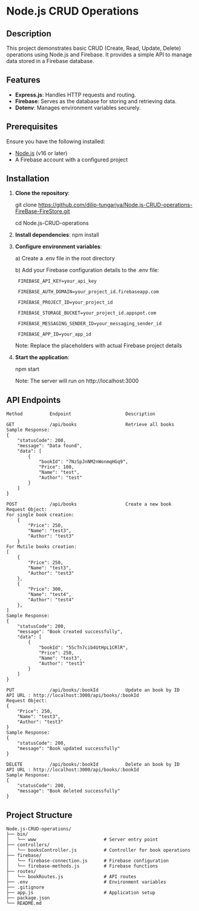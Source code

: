 # Node.js CRUD Operations

## Description

This project demonstrates basic CRUD (Create, Read, Update, Delete) operations using Node.js and Firebase. It provides a simple API to manage data stored in a Firebase database.

## Features

- **Express.js**: Handles HTTP requests and routing.
- **Firebase**: Serves as the database for storing and retrieving data.
- **Dotenv**: Manages environment variables securely.

## Prerequisites

Ensure you have the following installed:

- [Node.js](https://nodejs.org/) (v16 or later)
- A Firebase account with a configured project

## Installation

1. **Clone the repository**:

   git clone https://github.com/dilip-tungariya/Node.js-CRUD-operations-FireBase-FireStore.git

   cd Node.js-CRUD-operations

2. **Install dependencies**:
    npm install

3. **Configure environment variables**:

    a) Create a .env file in the root directory

    b) Add your Firebase configuration details to the .env file:

        FIREBASE_API_KEY=your_api_key

        FIREBASE_AUTH_DOMAIN=your_project_id.firebaseapp.com

        FIREBASE_PROJECT_ID=your_project_id

        FIREBASE_STORAGE_BUCKET=your_project_id.appspot.com

        FIREBASE_MESSAGING_SENDER_ID=your_messaging_sender_id

        FIREBASE_APP_ID=your_app_id

    Note: Replace the placeholders with actual Firebase project details

4. **Start the application**:

    npm start

    Note: The server will run on http://localhost:3000

## API Endpoints

    Method	        Endpoint	                Description

    GET             /api/books	                Retrieve all books
    Sample Response: 
    {
        "statusCode": 200,
        "message": "Data found",
        "data": [
            {
                "bookId": "7NzSpJnNM2nWonmqHGq9",
                "Price": 100,
                "Name": "test",
                "Author": "test"
            }
        ]
    }

    POST	        /api/books	                Create a new book
    Request Object: 
    For single book creation:
        {
            "Price": 250,
            "Name": "test3",
            "Author": "test3"
        }
    For Mutile books creation:
    [
        {
            "Price": 250,
            "Name": "test3",
            "Author": "test3"
        },
        {
            "Price": 300,
            "Name": "test4",
            "Author": "test4"
        },
    ]
    Sample Response:
    {
        "statusCode": 200,
        "message": "Book created successfully",
        "data": [
            {
                "bookId": "5ScTn7cib4UtHpL1CRlR",
                "Price": 250,
                "Name": "test3",
                "Author": "test3"
            }
        ]
    }

    PUT             /api/books/:bookId	        Update an book by ID
    API URL : http://localhost:3000/api/books/:bookId
    Request Object: 
    {
        "Price": 250,
        "Name": "test3",
        "Author": "test3"
    }
    Sample Response:
    {
        "statusCode": 200,
        "message": "Book updated successfully"
    }

    DELETE	        /api/books/:bookId	        Delete an book by ID
    API URL : http://localhost:3000/api/books/:bookId
    Sample Response:
    {
        "statusCode": 200,
        "message": "Book deleted successfully"
    }

## Project Structure

    Node.js-CRUD-operations/
    ├── bin/
    │   └── www                         # Server entry point
    ├── controllers/
    │   └── booksController.js          # Controller for book operations
    ├── firebase/
    │   └── firebase-connection.js      # Firebase configuration
    │   └── firebase-methods.js         # Firebase functions
    ├── routes/
    │   └── bookRoutes.js               # API routes
    ├── .env                            # Environment variables
    ├── .gitignore
    ├── app.js                          # Application setup
    ├── package.json
    └── README.md

